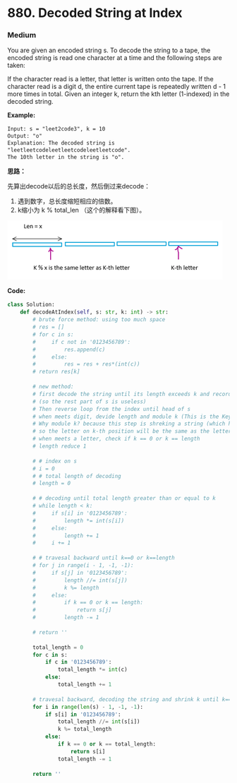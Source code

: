 # 880. Decoded String at Index
### Medium

You are given an encoded string s. To decode the string to a tape, the encoded string is read one character at a time and the following steps are taken:

If the character read is a letter, that letter is written onto the tape.
If the character read is a digit d, the entire current tape is repeatedly written d - 1 more times in total.
Given an integer k, return the kth letter (1-indexed) in the decoded string.

**Example:**

```
Input: s = "leet2code3", k = 10
Output: "o"
Explanation: The decoded string is "leetleetcodeleetleetcodeleetleetcode".
The 10th letter in the string is "o".
```

**思路：**

先算出decode以后的总长度，然后倒过来decode：
1. 遇到数字，总长度缩短相应的倍数。
2. k缩小为 k % total_len （这个的解释看下图）。

![pic](https://github.com/monocosmo/Leetcode/blob/master/Note_pics/lc880.PNG)

**Code:**
```python
class Solution:
    def decodeAtIndex(self, s: str, k: int) -> str:
        # brute force method: using too much space
        # res = []
        # for c in s:
        #     if c not in '0123456789':
        #         res.append(c)
        #     else:
        #         res = res + res*(int(c))
        # return res[k]

        # new method:
        # first decode the string until its length exceeds k and record the index on s
        # (so the rest part of s is useless)
        # Then reverse loop from the index until head of s
        # when meets digit, devide length and module k (This is the Key Step)
        # Why module k? because this step is shreking a string (which has repeats part) to one part
        # so the letter on k-th position will be the same as the letter on k%x position
        # when meets a letter, check if k == 0 or k == length
        # length reduce 1

        # # index on s
        # i = 0
        # # total length of decoding
        # length = 0

        # # decoding until total length greater than or equal to k
        # while length < k:
        #     if s[i] in '0123456789':
        #         length *= int(s[i])
        #     else:
        #         length += 1
        #     i += 1
        
        # # travesal backward until k==0 or k==length
        # for j in range(i - 1, -1, -1):
        #     if s[j] in '0123456789':
        #         length //= int(s[j])
        #         k %= length
        #     else:
        #         if k == 0 or k == length:
        #             return s[j]
        #         length -= 1
        
        # return ''

        total_length = 0
        for c in s:
            if c in '0123456789':
                total_length *= int(c)
            else:
                total_length += 1
        
        # travesal backward, decoding the string and shrink k until k==0 or k==length
        for i in range(len(s) - 1, -1, -1):
            if s[i] in '0123456789':
                total_length //= int(s[i])
                k %= total_length
            else:
                if k == 0 or k == total_length:
                    return s[i]
                total_length -= 1
        
        return ''
```